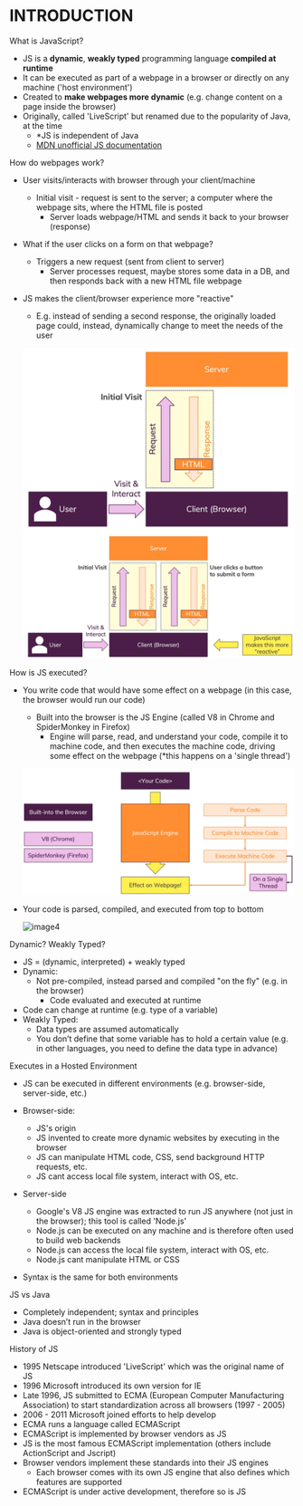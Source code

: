 # INTRODUCTION

What is JavaScript?

- JS is a **dynamic**, **weakly typed** programming language **compiled at runtime**
- It can be executed as part of a webpage in a browser or directly on any machine ('host environment')
- Created to **make webpages more dynamic** (e.g. change content on a page inside the browser)
- Originally, called 'LiveScript' but renamed due to the popularity of Java, at the time  
  - *JS is independent of Java
  - [MDN unofficial JS documentation](https://developer.mozilla.org/en-US/docs/Web/JavaScript)
  
How do webpages work?

- User visits/interacts with browser through your client/machine
  - Initial visit - request is sent to the server; a computer where the webpage sits, where the HTML file is posted
    - Server loads webpage/HTML and sends it back to your browser (response)
- What if the user clicks on a form on that webpage?
  - Triggers a new request (sent from client to server)
    - Server processes request, maybe stores some data in a DB, and then responds back with a new HTML file webpage
- JS makes the client/browser experience more "reactive"
  - E.g. instead of sending a second response, the originally loaded page could, instead, dynamically change to meet the needs of the user
  
  ![image1](/images/image1.png)
  ![image2](/images/image2.png)

How is JS executed?

- You write code that would have some effect on a webpage (in this case, the browser would run our code)
  - Built into the browser is the JS Engine (called V8 in Chrome and SpiderMonkey in Firefox)
    - Engine will parse, read, and understand your code, compile it to machine code, and then executes the machine code, driving some effect on the webpage (*this happens on a 'single thread')

  ![image3](/images/image3.png)

- Your code is parsed, compiled, and executed from top to bottom

  ![image4](/images/image4.jpg)

Dynamic? Weakly Typed?

- JS = (dynamic, interpreted) + weakly typed
- Dynamic:
  - Not pre-compiled, instead parsed and compiled "on the fly" (e.g. in the browser)
    - Code evaluated and executed at runtime
- Code can change at runtime (e.g. type of a variable)
- Weakly Typed:
  - Data types are assumed automatically
  - You don’t define that some variable has to hold a certain value (e.g. in other languages, you need to define the data type in advance)

Executes in a Hosted Environment

- JS can be executed in different environments (e.g. browser-side, server-side, etc.)
- Browser-side:
  - JS's origin
  - JS invented to create more dynamic websites by executing in the browser
  - JS can manipulate HTML code, CSS, send background HTTP requests, etc.
  - JS cant access local file system, interact with OS, etc.

- Server-side
  - Google's V8 JS engine was extracted to run JS anywhere (not just in the browser); this tool is called 'Node.js'
  - Node.js can be executed on any machine and is therefore often used to build web backends
  - Node.js can access the local file system, interact with OS, etc.
  - Node.js cant manipulate HTML or CSS

- Syntax is the same for both environments

JS vs Java

- Completely independent; syntax and principles
- Java doesn’t run in the browser
- Java is object-oriented and strongly typed

History of JS

- 1995 Netscape introduced 'LiveScript' which was the original name of JS
- 1996 Microsoft introduced its own version for IE
- Late 1996, JS submitted to ECMA (European Computer Manufacturing Association) to start standardization across all browsers (1997 - 2005)
- 2006 - 2011 Microsoft joined efforts to help develop
- ECMA runs a language called ECMAScript
- ECMAScript is implemented by browser vendors as JS
- JS is the most famous ECMAScript implementation (others include ActionScript and Jscript)
- Browser vendors implement these standards into their JS engines
  - Each browser comes with its own JS engine that also defines which features are supported
- ECMAScript is under active development, therefore so is JS


